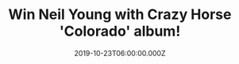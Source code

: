 ---
campaign-uuid: "c-170de8e2-f94e-4691-a08a-bc57f605d666"
type: "Competition"
category: "Music"
date: "2019-10-23T06:00:00.000Z"
end-date: "2019-12-23T23:59:00.000Z"
disable-form: false
is_promoted: true
has_entry_page: true
title: "Win Neil Young with Crazy Horse 'Colorado' album!"
competition-description: "<p>Colorado is the upcoming 39th studio album by Canadian\
  \ singer-songwriter Neil Young and his first album with Crazy Horse since 2012.\
  \ Ten track album where Neil shows a bold sense of self-awareness. We are giving\
  \ away a copy of Neils brand new album to one lucky NME AAA member to win.</p>\n\
  <p>Click below for a chance to win now.</p>\n"
hero-header: "Win Neil Young with Crazy Horse 'Colorado' album!"
terms-confirmation: "N/A"
banner-img: "https://assets.expresslyapp.com/asset-dd73eaa8-f62c-4d25-82ca-ba6875832d65.jpg"
logo-left-href: "aaa.nme.com"
logo-left-image: "https://assets.expresslyapp.com/asset-fef1ae6b-43ca-4f96-921e-4bf9f43d8a03.jpg"
logo-left-title: "NME AAA"
bg-image-hero: "https://assets.expresslyapp.com/asset-cb0b0696-0397-4d5b-ad3d-7730c0f340dc.jpg"
bg-image-first: "https://assets.expresslyapp.com/asset-5439bf6a-7620-469c-bace-44c27babdb8a.jpg"
section1-content: "<p>This incarnation of Crazy Horse is Neil Young on vocals, guitar,\
  \ piano, harmonica and vibes, Billy Talbot on bass, Ralph Molina on drums and features\
  \ the return of Nils Lofgren on guitar and piano, almost 50 years since he last\
  \ appeared on a Crazy Horse album.</p>\n<p>Enter below for a chance to win now.</p>\n"
entry-title: "Win Neil Young with Crazy Horse 'Colorado' album!"
entry-content: "<p>Enter the draw to win Neil Young with Crazy Horse 'Colorado' album\
  \ by completing the form below before 23:59 on the 23rd of December 2019.</p>\n"
has-winner: false
prize-description: "Neil Young with Crazy Horse 'Colorado' album!"
special-conditions: "Multiple entries are allowed up to one every day."
country-restrictions:
- "GB"
---
